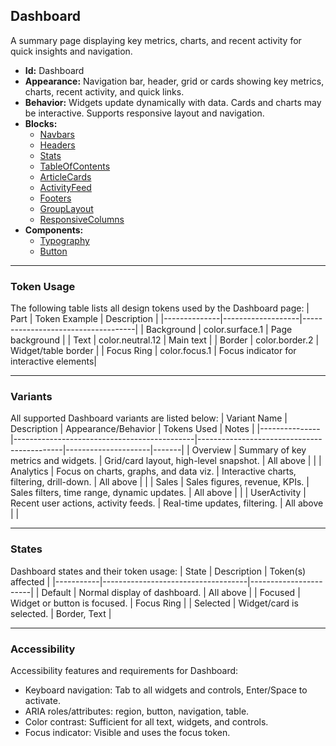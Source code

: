 ## Dashboard
A summary page displaying key metrics, charts, and recent activity for quick insights and navigation.
- **Id:** Dashboard
- **Appearance:** Navigation bar, header, grid or cards showing key metrics, charts, recent activity, and quick links.
- **Behavior:** Widgets update dynamically with data. Cards and charts may be interactive. Supports responsive layout and navigation.
- **Blocks:**
  - [Navbars](../blocks/Navbars.md)
  - [Headers](../blocks/Headers.md)
  - [Stats](../blocks/Stats.md)
  - [TableOfContents](../blocks/TableOfContents.md)
  - [ArticleCards](../blocks/ArticleCards.md)
  - [ActivityFeed](../blocks/ActivityFeed.md)
  - [Footers](../blocks/Footers.md)
  - [GroupLayout](../blocks/GroupLayout.md)
  - [ResponsiveColumns](../blocks/ResponsiveColumns.md)
- **Components:**
  - [Typography](../components/Typography.md)
  - [Button](../components/Button.md)

---

### Token Usage
The following table lists all design tokens used by the Dashboard page:
| Part         | Token Example      | Description                        |
|--------------|-------------------|------------------------------------|
| Background   | color.surface.1   | Page background                    |
| Text         | color.neutral.12  | Main text                          |
| Border       | color.border.2    | Widget/table border                |
| Focus Ring   | color.focus.1     | Focus indicator for interactive elements|

---

### Variants
All supported Dashboard variants are listed below:
| Variant Name   | Description                                 | Appearance/Behavior                        | Tokens Used         | Notes |
|---------------|---------------------------------------------|--------------------------------------------|---------------------|-------|
| Overview      | Summary of key metrics and widgets.          | Grid/card layout, high-level snapshot.      | All above           |       |
| Analytics     | Focus on charts, graphs, and data viz.       | Interactive charts, filtering, drill-down.  | All above           |       |
| Sales         | Sales figures, revenue, KPIs.                | Sales filters, time range, dynamic updates. | All above           |       |
| UserActivity  | Recent user actions, activity feeds.         | Real-time updates, filtering.               | All above           |       |

---

### States
Dashboard states and their token usage:
| State     | Description                        | Token(s) affected      |
|-----------|------------------------------------|-----------------------|
| Default   | Normal display of dashboard.       | All above             |
| Focused   | Widget or button is focused.       | Focus Ring            |
| Selected  | Widget/card is selected.           | Border, Text          |

---

### Accessibility
Accessibility features and requirements for Dashboard:
- Keyboard navigation: Tab to all widgets and controls, Enter/Space to activate.
- ARIA roles/attributes: region, button, navigation, table.
- Color contrast: Sufficient for all text, widgets, and controls.
- Focus indicator: Visible and uses the focus token.
